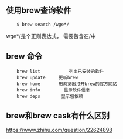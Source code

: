 ## 使用brew查询软件

		$ brew search /wge*/

wge*/是个正则表达式， 需要包含在/中

## brew 命令
		brew list           列出已安装的软件
		brew update     更新brew
		brew home       用浏览器打开brew的官方网站
		brew info         显示软件信息
		brew deps        显示包依赖

## brew和brew cask有什么区别

https://www.zhihu.com/question/22624898
